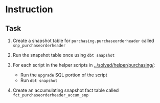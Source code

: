 # Instruction

## Task 

1. Create a snapshot table for `purchasing.purchaseorderheader` called `snp_purchaseorderheader` 

2. Run the snapshot table once using `dbt snapshot` 

3. For each script in the helper scripts in [../solved/helper/purchasing/](../solved/helper/purchasing/): 
    - Run the `upgrade` SQL portion of the script 
    - Run `dbt snapshot` 

4. Create an accumulating snapshot fact table called `fct_purchaseorderheader_accum_snp`

